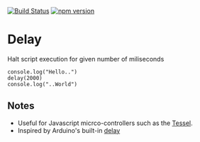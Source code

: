 [![Build Status](https://travis-ci.org/thelostspore/delay-lite.svg?branch=master)](https://travis-ci.org/thelostspore/delay-lite)
[![npm version](https://badge.fury.io/js/delay-lite.svg)](https://badge.fury.io/js/delay-lite)

# Delay
Halt script execution for given number of miliseconds
```
console.log("Hello..")
delay(2000)
console.log("..World")
```

## Notes
- Useful for Javascript micrco-controllers such as the [Tessel](https://tessel.io/).
- Inspired by Arduino's built-in [delay](https://www.arduino.cc/en/Reference/Delay)
